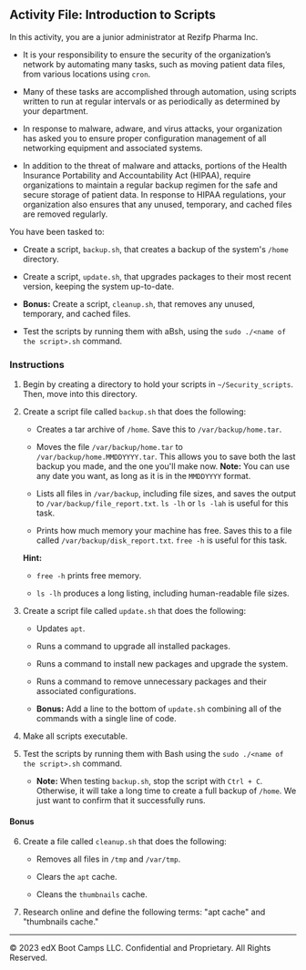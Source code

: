 ## Activity File: Introduction to Scripts

In this activity, you are a junior administrator at Rezifp Pharma Inc. 

- It is your responsibility to ensure the security of the organization’s network by automating many tasks, such as moving patient data files, from various locations using `cron`. 

- Many of these tasks are accomplished through automation, using scripts written to run at regular intervals or as periodically as determined by your department. 

- In response to malware, adware, and virus attacks, your organization has asked you to ensure proper configuration management of all networking equipment and associated systems. 

- In addition to the threat of malware and attacks, portions of the Health Insurance Portability and Accountability Act (HIPAA), require organizations to maintain a regular backup regimen for the safe and secure storage of patient data. In response to HIPAA regulations, your organization also ensures that any unused, temporary, and cached files are removed regularly.

You have been tasked to:

- Create a script, `backup.sh`, that creates a backup of the system's `/home` directory.

- Create a script, `update.sh`, that upgrades packages to their most recent version, keeping the system up-to-date.

- **Bonus:** Create a script, `cleanup.sh`, that removes any unused, temporary, and cached files.

- Test the scripts by running them with aBsh, using the `sudo ./<name of the script>.sh` command.

### Instructions

1. Begin by creating a directory to hold your scripts in `~/Security_scripts`. Then, move into this directory.

2. Create a script file called `backup.sh` that does the following:

    - Creates a tar archive of `/home`. Save this to `/var/backup/home.tar`.
    
    - Moves the file `/var/backup/home.tar` to `/var/backup/home.MMDDYYYY.tar`. This allows you to save both the last backup you made, and the one you'll make now. **Note:** You can use any date you want, as long as it is in the `MMDDYYYY` format. 

    - Lists all files in `/var/backup`, including file sizes, and saves the output to `/var/backup/file_report.txt`. `ls -lh` or `ls -lah` is useful for this task.

    - Prints how much memory your machine has free. Saves this to a file called `/var/backup/disk_report.txt`. `free -h` is useful for this task.

     **Hint:** 

     - `free -h` prints free memory. 

     - `ls -lh` produces a long listing, including human-readable file sizes.

3. Create a script file called `update.sh` that does the following:

    - Updates `apt`.

    - Runs a command to upgrade all installed packages.

    - Runs a command to install new packages and upgrade the system.

    - Runs a command to remove unnecessary packages and their associated configurations.

    - **Bonus:** Add a line to the bottom of `update.sh` combining all of the commands with a single line of code.

4. Make all scripts executable.

5. Test the scripts by running them with Bash using the `sudo ./<name of the script>.sh` command.

   - **Note:** When testing `backup.sh`, stop the script with `Ctrl + C`. Otherwise, it will take a long time to create a full backup of `/home`. We just want to confirm that it successfully runs. 

#### Bonus

6. Create a file called `cleanup.sh` that does the following:
 
    - Removes all files in `/tmp` and `/var/tmp`.

    - Clears the `apt` cache.

    - Cleans the `thumbnails` cache.

7. Research online and define the following terms: "apt cache" and "thumbnails cache."

---

© 2023 edX Boot Camps LLC. Confidential and Proprietary. All Rights Reserved.  
